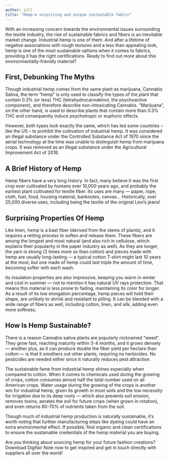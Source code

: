 ```yaml
---
author: jill
title: "Hemp:a surprising and unique sustainable fabric"
---
```


With an increasing concern towards the environmental issues surrounding the textile industry, the rise of sustainable fabrics and fibers is an inevitable market change. Industrial hemp is one of them. And after a lifetime of negative associations with rough textures and a less than appealing look, hemp is one of the most sustainable options when it comes to fabrics, providing it has the right certifications. Ready to find out more about this environmentally-friendly material?

## First, Debunking The Myths

Though industrial hemp comes from the same plant as marijuana, Cannabis Sativa, the term “hemp” is only used to classify the types of the plant that contain 0.3% (or less) THC (tetrahydrocannabinol, the psychoactive component), and therefore describe non-intoxicating Cannabis. “Marijuana”, on the other hand, is used to describe plants that contain more than 0.3% THC and consequently induce psychotropic or euphoric effects.

However, both types look exactly the same, which has led some countries – like the US – to prohibit the cultivation of industrial hemp. It was considered an illegal substance under the Controlled Substance Act of 1970 since the aerial technology at the time was unable to distinguish hemp from marijuana crops. It was removed as an illegal substance under the Agricultural Improvement Act of 2018.

## A Brief History of Hemp

Hemp fibers have a very long history. In fact, many believe it was the first crop ever cultivated by humans over 10,000 years ago, and probably the earliest plant cultivated for textile fiber. Its uses are many — paper, rope, cloth, fuel, food, housing material, banknotes, canvas… Historically, over 25,000 diverse uses, including being the textile of the original Levi’s jeans!


## Surprising Properties Of Hemp

Like linen, hemp is a bast fiber (derived from the stems of plants), and it requires a retting process to soften and release them. These fibers are among the longest and most natural (and also rich in cellulose, which explains their popularity in the paper industry as well). As they are longer, the yarn is strong (3 times more so than cotton) and pieces made with hemp are usually long-lasting — a typical cotton T-shirt might last 10 years at the most, but one made of hemp could last triple the amount of time, becoming softer with each wash.

Its insulation properties are also impressive, keeping you warm in winter and cool in summer — not to mention it has natural UV rays protection. That means this material is less prone to fading, maintaining its color for longer. As a result of its low elongation percentage, hemp pieces will hold their shape, are unlikely to shrink and resistant to pilling. It can be blended with a wide range of fibers as well, including cotton, linen, and silk, adding even more softness.


## How Is Hemp Sustainable?

There is a reason Cannabis sativa plants are popularly nicknamed “weed”. They grow fast, reaching maturity within 3-4 months, and it grows densely — another plus, as it can produce double the fiber yield per hectare than cotton — is that it smothers out other plants, requiring no herbicides. No pesticides are needed either since it naturally reduces pest attraction.

The sustainable fame from industrial hemp shines especially when compared to cotton. When it comes to chemicals used during the growing of crops, cotton consumes almost half the total number used on all American crops. Water usage during the growing of the crops is another win for industrial hemp, given its growth in most soils and the low necessity for irrigation due to its deep roots — which also prevents soil erosion, removes toxins, aerates the soil for future crops (when grown in rotation), and even returns 60-70% of nutrients taken from the soil.


Though much of industrial hemp production is naturally sustainable, it’s worth noting that further manufacturing steps like dyeing could have an extra environmental effect. If possible, find organic and clean certifications to ensure the sustainable credentials of the hemp material you are buying.

Are you thinking about sourcing hemp for your future fashion creations? Download Digifair Note now to get inspired and get in touch directly with suppliers all over the world!
